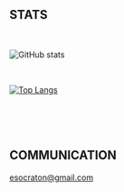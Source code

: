 
<h2>STATS</h2>

<br>

![GitHub stats](https://github-readme-stats.vercel.app/api?username=sb-exe-calismayi-durdurdu&show_icons=true&theme=dark)

<br>

[![Top Langs](https://github-readme-stats.vercel.app/api/top-langs/?username=sb-exe-calismayi-durdurdu&layout=pie&theme=dark)](https://github.com/esocraton/github-readme-stats)

<br><br><br>

<h2>COMMUNICATION</h2>

esocraton@gmail.com
